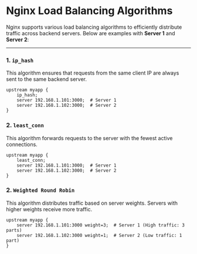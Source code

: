 # Nginx Load Balancing Algorithms

Nginx supports various load balancing algorithms to efficiently distribute traffic across backend servers. Below are examples with **Server 1** and **Server 2**:

---

### 1. `ip_hash`
This algorithm ensures that requests from the same client IP are always sent to the same backend server.

```nginx
upstream myapp {
    ip_hash;
    server 192.168.1.101:3000;  # Server 1
    server 192.168.1.102:3000;  # Server 2
}
```


### 2. `least_conn`
This algorithm forwards requests to the server with the fewest active connections.

```nginx
upstream myapp {
    least_conn;
    server 192.168.1.101:3000;  # Server 1
    server 192.168.1.102:3000;  # Server 2
}
```


### 2. `Weighted Round Robin`
This algorithm distributes traffic based on server weights. Servers with higher weights receive more traffic.

```nginx
upstream myapp {
    server 192.168.1.101:3000 weight=3;  # Server 1 (High traffic: 3 parts)
    server 192.168.1.102:3000 weight=1;  # Server 2 (Low traffic: 1 part)
}
```
